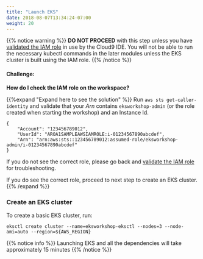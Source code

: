 ```yaml
---
title: "Launch EKS"
date: 2018-08-07T13:34:24-07:00
weight: 20
---
```



{{% notice warning %}}
**DO NOT PROCEED** with this step unless you have [validated the IAM role](/prerequisites/workspaceiam/#validate-the-iam-role) in use by the Cloud9 IDE. You will not be able to run the necessary kubectl commands in the later modules unless the EKS cluster is built using the IAM role.
{{% /notice %}}

#### Challenge:
**How do I check the IAM role on the workspace?**

{{%expand "Expand here to see the solution" %}}
Run `aws sts get-caller-identity` and validate that your _Arn_ contains `eksworkshop-admin` (or the role created when starting the workshop) and an Instance Id.

```output
{
    "Account": "123456789012", 
    "UserId": "AROA1SAMPLEAWSIAMROLE:i-01234567890abcdef", 
    "Arn": "arn:aws:sts::123456789012:assumed-role/eksworkshop-admin/i-01234567890abcdef"
}
```

If you do not see the correct role, please go back and [validate the IAM role](/prerequisites/workspaceiam/#validate-the-iam-role) for troubleshooting.

If you do see the correct role, proceed to next step to create an EKS cluster.
{{% /expand %}}

### Create an EKS cluster

To create a basic EKS cluster, run:
```
eksctl create cluster --name=eksworkshop-eksctl --nodes=3 --node-ami=auto --region=${AWS_REGION}
```
{{% notice info %}}
Launching EKS and all the dependencies will take approximately 15 minutes
{{% /notice %}}
